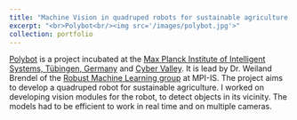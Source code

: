 ```yaml
---
title: "Machine Vision in quadruped robots for sustainable agriculture - Summer internship"
excerpt: "<br>Polybot<br/><img src='/images/polybot.jpg'>"
collection: portfolio
---
```


[Polybot](https://polybot.eu/) is a project incubated at the [Max Planck Institute of Intelligent Systems, Tübingen, Germany](https://is.mpg.de/) and [Cyber Valley](https://www.cyber-valley.de/en). It is lead by Dr. Weiland Brendel of the [Robust Machine Learning group](https://robustml.is.mpg.de/) at MPI-IS. The project aims to develop a quadruped robot for sustainable agriculture. I worked on developing vision modules for the robot, to detect objects in its vicinity. The models had to be efficient to work in real time and on multiple cameras.